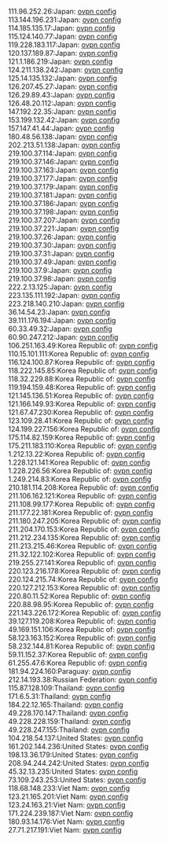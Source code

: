 111.96.252.26:Japan: [ovpn config](vpn/111_96_252_26.ovpn)  
113.144.196.231:Japan: [ovpn config](vpn/113_144_196_231.ovpn)  
114.185.135.17:Japan: [ovpn config](vpn/114_185_135_17.ovpn)  
115.124.140.77:Japan: [ovpn config](vpn/115_124_140_77.ovpn)  
119.228.183.117:Japan: [ovpn config](vpn/119_228_183_117.ovpn)  
120.137.189.87:Japan: [ovpn config](vpn/120_137_189_87.ovpn)  
121.1.186.219:Japan: [ovpn config](vpn/121_1_186_219.ovpn)  
124.211.138.242:Japan: [ovpn config](vpn/124_211_138_242.ovpn)  
125.14.135.132:Japan: [ovpn config](vpn/125_14_135_132.ovpn)  
126.207.45.27:Japan: [ovpn config](vpn/126_207_45_27.ovpn)  
126.29.89.43:Japan: [ovpn config](vpn/126_29_89_43.ovpn)  
126.48.20.112:Japan: [ovpn config](vpn/126_48_20_112.ovpn)  
147.192.22.35:Japan: [ovpn config](vpn/147_192_22_35.ovpn)  
153.199.132.42:Japan: [ovpn config](vpn/153_199_132_42.ovpn)  
157.147.41.44:Japan: [ovpn config](vpn/157_147_41_44.ovpn)  
180.48.56.138:Japan: [ovpn config](vpn/180_48_56_138.ovpn)  
202.213.51.138:Japan: [ovpn config](vpn/202_213_51_138.ovpn)  
219.100.37.114:Japan: [ovpn config](vpn/219_100_37_114.ovpn)  
219.100.37.146:Japan: [ovpn config](vpn/219_100_37_146.ovpn)  
219.100.37.163:Japan: [ovpn config](vpn/219_100_37_163.ovpn)  
219.100.37.177:Japan: [ovpn config](vpn/219_100_37_177.ovpn)  
219.100.37.179:Japan: [ovpn config](vpn/219_100_37_179.ovpn)  
219.100.37.181:Japan: [ovpn config](vpn/219_100_37_181.ovpn)  
219.100.37.186:Japan: [ovpn config](vpn/219_100_37_186.ovpn)  
219.100.37.198:Japan: [ovpn config](vpn/219_100_37_198.ovpn)  
219.100.37.207:Japan: [ovpn config](vpn/219_100_37_207.ovpn)  
219.100.37.221:Japan: [ovpn config](vpn/219_100_37_221.ovpn)  
219.100.37.26:Japan: [ovpn config](vpn/219_100_37_26.ovpn)  
219.100.37.30:Japan: [ovpn config](vpn/219_100_37_30.ovpn)  
219.100.37.31:Japan: [ovpn config](vpn/219_100_37_31.ovpn)  
219.100.37.49:Japan: [ovpn config](vpn/219_100_37_49.ovpn)  
219.100.37.9:Japan: [ovpn config](vpn/219_100_37_9.ovpn)  
219.100.37.98:Japan: [ovpn config](vpn/219_100_37_98.ovpn)  
222.2.13.125:Japan: [ovpn config](vpn/222_2_13_125.ovpn)  
223.135.111.192:Japan: [ovpn config](vpn/223_135_111_192.ovpn)  
223.218.140.210:Japan: [ovpn config](vpn/223_218_140_210.ovpn)  
36.14.54.23:Japan: [ovpn config](vpn/36_14_54_23.ovpn)  
39.111.176.194:Japan: [ovpn config](vpn/39_111_176_194.ovpn)  
60.33.49.32:Japan: [ovpn config](vpn/60_33_49_32.ovpn)  
60.90.247.212:Japan: [ovpn config](vpn/60_90_247_212.ovpn)  
106.251.163.49:Korea Republic of: [ovpn config](vpn/106_251_163_49.ovpn)  
110.15.101.111:Korea Republic of: [ovpn config](vpn/110_15_101_111.ovpn)  
116.124.100.87:Korea Republic of: [ovpn config](vpn/116_124_100_87.ovpn)  
118.222.145.85:Korea Republic of: [ovpn config](vpn/118_222_145_85.ovpn)  
118.32.229.88:Korea Republic of: [ovpn config](vpn/118_32_229_88.ovpn)  
119.194.159.48:Korea Republic of: [ovpn config](vpn/119_194_159_48.ovpn)  
121.145.136.51:Korea Republic of: [ovpn config](vpn/121_145_136_51.ovpn)  
121.166.149.93:Korea Republic of: [ovpn config](vpn/121_166_149_93.ovpn)  
121.67.47.230:Korea Republic of: [ovpn config](vpn/121_67_47_230.ovpn)  
123.109.28.41:Korea Republic of: [ovpn config](vpn/123_109_28_41.ovpn)  
124.199.227.156:Korea Republic of: [ovpn config](vpn/124_199_227_156.ovpn)  
175.114.82.159:Korea Republic of: [ovpn config](vpn/175_114_82_159.ovpn)  
175.211.183.110:Korea Republic of: [ovpn config](vpn/175_211_183_110.ovpn)  
1.212.13.22:Korea Republic of: [ovpn config](vpn/1_212_13_22.ovpn)  
1.228.121.141:Korea Republic of: [ovpn config](vpn/1_228_121_141.ovpn)  
1.228.226.56:Korea Republic of: [ovpn config](vpn/1_228_226_56.ovpn)  
1.249.214.83:Korea Republic of: [ovpn config](vpn/1_249_214_83.ovpn)  
210.181.114.208:Korea Republic of: [ovpn config](vpn/210_181_114_208.ovpn)  
211.106.162.121:Korea Republic of: [ovpn config](vpn/211_106_162_121.ovpn)  
211.108.99.177:Korea Republic of: [ovpn config](vpn/211_108_99_177.ovpn)  
211.177.22.181:Korea Republic of: [ovpn config](vpn/211_177_22_181.ovpn)  
211.180.247.205:Korea Republic of: [ovpn config](vpn/211_180_247_205.ovpn)  
211.204.170.153:Korea Republic of: [ovpn config](vpn/211_204_170_153.ovpn)  
211.212.234.135:Korea Republic of: [ovpn config](vpn/211_212_234_135.ovpn)  
211.213.215.46:Korea Republic of: [ovpn config](vpn/211_213_215_46.ovpn)  
211.32.122.102:Korea Republic of: [ovpn config](vpn/211_32_122_102.ovpn)  
219.255.27.141:Korea Republic of: [ovpn config](vpn/219_255_27_141.ovpn)  
220.123.216.178:Korea Republic of: [ovpn config](vpn/220_123_216_178.ovpn)  
220.124.215.74:Korea Republic of: [ovpn config](vpn/220_124_215_74.ovpn)  
220.127.212.153:Korea Republic of: [ovpn config](vpn/220_127_212_153.ovpn)  
220.80.11.52:Korea Republic of: [ovpn config](vpn/220_80_11_52.ovpn)  
220.88.98.95:Korea Republic of: [ovpn config](vpn/220_88_98_95.ovpn)  
221.143.226.172:Korea Republic of: [ovpn config](vpn/221_143_226_172.ovpn)  
39.127.119.208:Korea Republic of: [ovpn config](vpn/39_127_119_208.ovpn)  
49.169.151.106:Korea Republic of: [ovpn config](vpn/49_169_151_106.ovpn)  
58.123.163.152:Korea Republic of: [ovpn config](vpn/58_123_163_152.ovpn)  
58.232.144.81:Korea Republic of: [ovpn config](vpn/58_232_144_81.ovpn)  
59.11.152.37:Korea Republic of: [ovpn config](vpn/59_11_152_37.ovpn)  
61.255.47.6:Korea Republic of: [ovpn config](vpn/61_255_47_6.ovpn)  
181.94.224.160:Paraguay: [ovpn config](vpn/181_94_224_160.ovpn)  
212.14.193.38:Russian Federation: [ovpn config](vpn/212_14_193_38.ovpn)  
115.87.128.109:Thailand: [ovpn config](vpn/115_87_128_109.ovpn)  
171.6.5.31:Thailand: [ovpn config](vpn/171_6_5_31.ovpn)  
184.22.12.165:Thailand: [ovpn config](vpn/184_22_12_165.ovpn)  
49.228.170.147:Thailand: [ovpn config](vpn/49_228_170_147.ovpn)  
49.228.228.159:Thailand: [ovpn config](vpn/49_228_228_159.ovpn)  
49.228.247.155:Thailand: [ovpn config](vpn/49_228_247_155.ovpn)  
104.218.54.137:United States: [ovpn config](vpn/104_218_54_137.ovpn)  
161.202.144.236:United States: [ovpn config](vpn/161_202_144_236.ovpn)  
198.13.36.179:United States: [ovpn config](vpn/198_13_36_179.ovpn)  
208.94.244.242:United States: [ovpn config](vpn/208_94_244_242.ovpn)  
45.32.13.235:United States: [ovpn config](vpn/45_32_13_235.ovpn)  
73.109.243.253:United States: [ovpn config](vpn/73_109_243_253.ovpn)  
118.68.148.233:Viet Nam: [ovpn config](vpn/118_68_148_233.ovpn)  
123.21.165.201:Viet Nam: [ovpn config](vpn/123_21_165_201.ovpn)  
123.24.163.21:Viet Nam: [ovpn config](vpn/123_24_163_21.ovpn)  
171.224.239.187:Viet Nam: [ovpn config](vpn/171_224_239_187.ovpn)  
180.93.14.176:Viet Nam: [ovpn config](vpn/180_93_14_176.ovpn)  
27.71.217.191:Viet Nam: [ovpn config](vpn/27_71_217_191.ovpn)  
